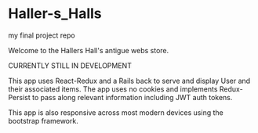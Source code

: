 # Haller-s_Halls
my final project repo


Welcome to the Hallers Hall's antigue webs store.

CURRENTLY STILL IN DEVELOPMENT

This app uses React-Redux and a Rails back to serve and display User and their associated items.  The app uses no cookies and implements
Redux-Persist to pass along relevant information including JWT auth tokens.

This app is also responsive across most modern devices using the bootstrap framework.

